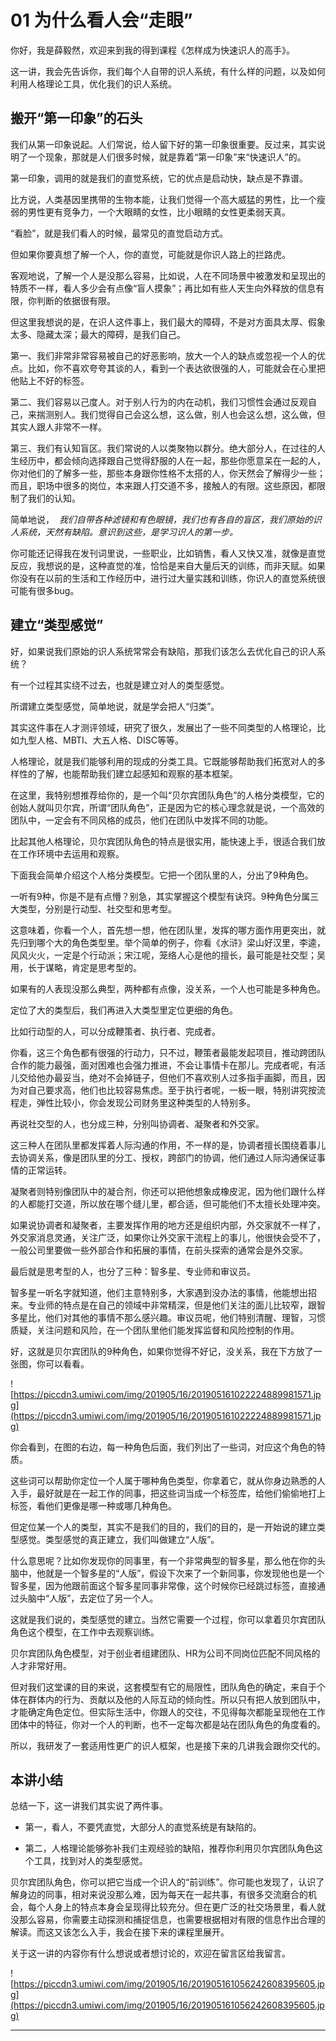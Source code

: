 # 01 为什么看人会“走眼”

你好，我是薛毅然，欢迎来到我的得到课程《怎样成为快速识人的高手》。

这一讲，我会先告诉你，我们每个人自带的识人系统，有什么样的问题，以及如何利用人格理论工具，优化我们的识人系统。

## 搬开“第一印象”的石头

我们从第一印象说起。人们常说，给人留下好的第一印象很重要。反过来，其实说明了一个现象，那就是人们很多时候，就是靠着“第一印象”来“快速识人”的。

第一印象，调用的就是我们的直觉系统，它的优点是启动快，缺点是不靠谱。

比方说，人类基因里携带的生物本能，让我们觉得一个高大威猛的男性，比一个瘦弱的男性更有竞争力，一个大眼睛的女性，比小眼睛的女性更柔弱天真。

“看脸”，就是我们看人的时候，最常见的直觉启动方式。

但如果你要真想了解一个人，你的直觉，可能就是你识人路上的拦路虎。

客观地说，了解一个人是没那么容易，比如说，人在不同场景中被激发和呈现出的特质不一样，看人多少会有点像“盲人摸象”；再比如有些人天生向外释放的信息有限，你判断的依据很有限。

但这里我想说的是，在识人这件事上，我们最大的障碍，不是对方面具太厚、假象太多、隐藏太深；最大的障碍，是我们自己。

第一、我们非常非常容易被自己的好恶影响，放大一个人的缺点或忽视一个人的优点。比如，你不喜欢夸夸其谈的人，看到一个表达欲很强的人，可能就会在心里把他贴上不好的标签。

第二、我们容易以己度人。对于别人行为的内在动机，我们习惯性会通过反观自己，来揣测别人。我们觉得自己会这么想，这么做，别人也会这么想，这么做，但其实人跟人非常不一样。

第三、我们有认知盲区。我们常说的人以类聚物以群分。绝大部分人，在过往的人生经历中，都会倾向选择跟自己觉得舒服的人在一起，那些你愿意呆在一起的人，你对他们的了解多一些，那些本身跟你性格不太搭的人，你天然会了解得少一些；而且，职场中很多的岗位，本来跟人打交道不多，接触人的有限。这些原因，都限制了我们的认知。

简单地说，  *我们自带各种滤镜和有色眼镜，我们也有各自的盲区，我们原始的识人系统，天然有缺陷。意识到这些，是学习识人的第一步。*

你可能还记得我在发刊词里说，一些职业，比如销售，看人又快又准，就像是直觉反应，我想说的是，这种直觉的准，恰恰是来自大量后天的训练，而非天赋。如果你没有在以前的生活和工作经历中，进行过大量实践和训练，你识人的直觉系统很可能有很多bug。

## 建立“类型感觉”

好，如果说我们原始的识人系统常常会有缺陷，那我们该怎么去优化自己的识人系统？

有一个过程其实绕不过去，也就是建立对人的类型感觉。

所谓建立类型感觉，简单地说，就是学会把人“归类”。

其实这件事在人才测评领域，研究了很久，发展出了一些不同类型的人格理论，比如九型人格、MBTI、大五人格、DISC等等。

人格理论，就是我们能够利用的现成的分类工具。它既能够帮助我们拓宽对人的多样性的了解，也能帮助我们建立起感知和观察的基本框架。

在这里，我特别想推荐给你的，是一个叫“贝尔宾团队角色”的人格分类模型，它的创始人就叫贝尔宾，所谓“团队角色”，正是因为它的核心理念就是说，一个高效的团队中，一定会有不同风格的成员，他们在团队中发挥不同的功能。

比起其他人格理论，贝尔宾团队角色的特点是很实用，能快速上手，很适合我们放在工作环境中去运用和观察。

下面我会简单介绍这个人格分类模型。它把一个团队里的人，分出了9种角色。

一听有9种，你是不是有点懵？别急，其实掌握这个模型有诀窍。9种角色分属三大类型，分别是行动型、社交型和思考型。

这意味着，你看一个人，首先想一想，他在团队里，发挥的哪方面作用更突出，就先归到哪个大的角色类型里。举个简单的例子，你看《水浒》梁山好汉里，李逵，风风火火，一定是个行动派；宋江呢，笼络人心是他的擅长，最可能是社交型；吴用，长于谋略，肯定是思考型的。

如果有的人表现没那么典型，两种都有点像，没关系，一个人也可能是多种角色。

定位了大的类型后，我们再进入大类型里定位更细的角色。

比如行动型的人，可以分成鞭策者、执行者、完成者。

你看，这三个角色都有很强的行动力，只不过，鞭策者最能发起项目，推动跨团队合作的能力最强，面对困难也会强力推进，不会让事情卡在那儿。完成者呢，有活儿交给他办最妥当，绝对不会掉链子，但他们不喜欢别人过多指手画脚，而且，因为对自己要求高，他们也比较容易焦虑。至于执行者呢，一板一眼，特别讲究按流程走，弹性比较小，你会发现公司财务里这种类型的人特别多。

再说社交型的人，也分成三种，分别叫协调者、凝聚者和外交家。

这三种人在团队里都发挥着人际沟通的作用，不一样的是，协调者擅长围绕着事儿去协调关系，像是团队里的分工、授权，跨部门的协调，他们通过人际沟通保证事情的正常运转。

凝聚者则特别像团队中的凝合剂，你还可以把他想象成橡皮泥，因为他们跟什么样的人都能打交道，所以放在哪个缝儿里，都合适，但可能他们不太擅长处理冲突。

如果说协调者和凝聚者，主要发挥作用的地方还是组织内部，外交家就不一样了，外交家消息灵通，关注广泛，如果你让外交家干流程上的事儿，他很快会受不了，一般公司里要做一些外部合作和拓展的事情，在前头探索的通常会是外交家。

最后就是思考型的人，也分了三种：智多星、专业师和审议员。

智多星一听名字就知道，他们主意特别多，大家遇到没办法的事情，他能想出招来。专业师的特点是在自己的领域中非常精深，但是他们关注的面儿比较窄，跟智多星比，他们对其他的事情不那么感兴趣。审议员呢，他们特别清醒、理智，习惯质疑，关注问题和风险，在一个团队里他们能发挥监督和风险控制的作用。

好，这就是贝尔宾团队的9种角色，如果你觉得不好记，没关系，我在下方放了一张图，你可以看看。

![https://piccdn3.umiwi.com/img/201905/16/201905161022224889981571.jpg](https://piccdn3.umiwi.com/img/201905/16/201905161022224889981571.jpg)

你会看到，在图的右边，每一种角色后面，我们列出了一些词，对应这个角色的特质。

这些词可以帮助你定位一个人属于哪种角色类型，你拿着它，就从你身边熟悉的人入手，最好就是在一起工作的同事，把这些词当成一个标签库，给他们偷偷地打上标签，看他们更像是哪一种或哪几种角色。

但定位某一个人的类型，其实不是我们的目的，我们的目的，是一开始说的建立类型感觉。类型感觉的真正建立，我们叫做建立“人版”。

什么意思呢？比如你发现你的同事里，有一个非常典型的智多星，那么他在你的头脑中，他就是一个智多星的“人版”，假设下次来了一个新同事，你发现他也是一个智多星，因为他跟前面这个智多星同事非常像，这个时候你已经跳过标签，直接通过头脑中“人版”，去定位了另一个人。

这就是我们说的，类型感觉的建立。当然它需要一个过程，你可以拿着贝尔宾团队角色这个模型，在工作中去观察训练。

贝尔宾团队角色模型，对于创业者组建团队、HR为公司不同岗位匹配不同风格的人才非常好用。

但对我们这堂课的目的来说，这套模型有它的局限性，团队角色的确定，来自于个体在群体内的行为、贡献以及他的人际互动的倾向性。所以只有把人放到团队中，才能确定角色定位。但实际生活中，你跟人的交往，不见得每次都能呈现他在工作团体中的特征，你对一个人的判断，也不一定每次都是站在团队角色的角度看的。

所以，我研发了一套适用性更广的识人框架，也是接下来的几讲我会跟你交代的。

## 本讲小结

总结一下，这一讲我们其实说了两件事。

* 第一，看人，不要凭直觉，大部分人的直觉系统是有缺陷的。

* 第二，人格理论能够弥补我们主观经验的缺陷，推荐你利用贝尔宾团队角色这个工具，找到对人的类型感觉。

贝尔宾团队角色，你可以把它当成一个识人的“前训练”。你可能也发现了，认识了解身边的同事，相对来说没那么难，因为每天在一起共事，有很多交流磨合的机会，每个人身上的特点本身会呈现得比较充分。但在更广泛的社交场景里，看人就没那么容易，你需要主动探测和捕捉信息，也需要根据相对有限的信息作出合理的解读。而这又该怎么入手，我会在接下来的课程里展开。

关于这一讲的内容你有什么想说或者想讨论的，欢迎在留言区给我留言。

![https://piccdn3.umiwi.com/img/201905/16/201905161056242608395605.jpg](https://piccdn3.umiwi.com/img/201905/16/201905161056242608395605.jpg)

---
